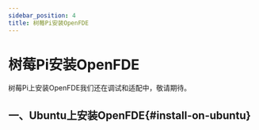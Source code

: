 ```yaml
---
sidebar_position: 4
title: 树莓Pi安装OpenFDE
---
```


# 树莓Pi安装OpenFDE

树莓Pi上安装OpenFDE我们还在调试和适配中，敬请期待。

## 一、Ubuntu上安装OpenFDE{#install-on-ubuntu}